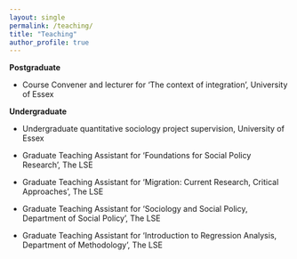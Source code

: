 ```yaml
---
layout: single
permalink: /teaching/
title: "Teaching"
author_profile: true
---
```


**Postgraduate**

- Course Convener and lecturer for ‘The context of integration’, University of Essex

**Undergraduate**

- Undergraduate quantitative sociology project supervision, University of Essex

- Graduate Teaching Assistant for ‘Foundations for Social Policy Research’, The LSE

- Graduate Teaching Assistant for ‘Migration: Current Research, Critical Approaches’, The LSE

- Graduate Teaching Assistant for ‘Sociology and Social Policy, Department of Social Policy’, The LSE

- Graduate Teaching Assistant for ‘Introduction to Regression Analysis, Department of Methodology’, The LSE
